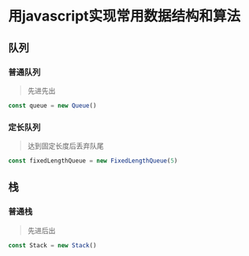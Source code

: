 # 用javascript实现常用数据结构和算法

## 队列
### 普通队列

> 先进先出

```javascript
const queue = new Queue()
```
### 定长队列

> 达到固定长度后丢弃队尾

```javascript
const fixedLengthQueue = new FixedLengthQueue(5)
```

## 栈
### 普通栈

> 先进后出

```javascript
const Stack = new Stack()
```
